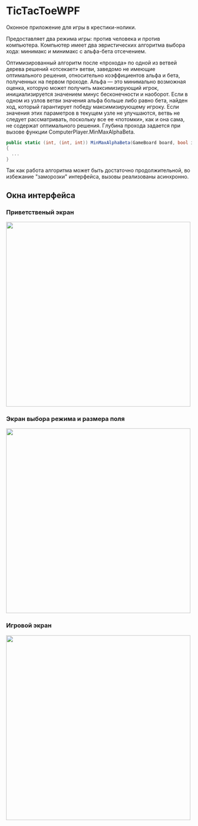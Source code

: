 # TicTacToeWPF
Оконное приложение для игры в крестики-нолики. 

Предоставляет два режима игры: против человека и против компьютера. 
Компьютер имеет два эвристических алгоритма выбора хода: минимакс и минимакс с альфа-бета отсечением.

Оптимизированный алгоритм после «прохода» по одной из ветвей дерева решений «отсекает» ветви, заведомо не имеющие оптимального решения, относительно коэффициентов альфа и бета, полученных на первом проходе. Альфа — это минимально возможная оценка, которую может получить максимизирующий игрок, инициализируется значением минус бесконечности и наоборот. Если в одном из узлов ветви значения альфа больше либо равно бета, найден ход, который гарантирует победу максимизирующему игроку. Если значения этих параметров в текущем узле не улучшаются, ветвь не следует рассматривать, поскольку все ее «потомки», как и она сама, не содержат оптимального решения. Глубина прохода задается при вызове функции ComputerPlayer.MinMaxAlphaBeta. 

```cs
public static (int, (int, int)) MinMaxAlphaBeta(GameBoard board, bool isMaximizing, int depth = 10, int alpha = -int.MaxValue, int beta = int.MaxValue)
{
  ...
}
```

Так как работа алгоритма может быть достаточно продолжительной, во избежание "заморозки" интерфейса, вызовы реализованы асинхронно. 

## Окна интерфейса
### Приветственый экран
<img src="https://user-images.githubusercontent.com/82178107/236267992-0bd089f4-096f-4f11-abfc-b2a743573109.png" width="500">

### Экран выбора режима и размера поля
<img src="https://user-images.githubusercontent.com/82178107/236270126-c4f2b4b7-a5d1-44f6-bd7d-3161d52982b5.png" width="500">

### Игровой экран
<img src="https://user-images.githubusercontent.com/82178107/236270313-8efb4f52-6ca5-4b0d-ab18-8cc61cc860bd.png" width="500">
